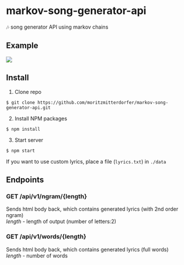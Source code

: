 # markov-song-generator-api
🎶 song generator API using markov chains

## Example
<img src="https://github.com/moritzmitterdorfer/markov-song-generator-api/blob/master/img.png">

## Install
1. Clone repo
```
$ git clone https://github.com/moritzmitterdorfer/markov-song-generator-api.git
```

2. Install NPM packages
```
$ npm install
```

3. Start server
```
$ npm start
```


If you want to use custom lyrics, place a file (`lyrics.txt`) in `./data`

## Endpoints
### GET /api/v1/ngram/{length}
Sends html body back, which contains generated lyrics (with 2nd order ngram)<br>
*length* - length of output (number of letters:2)

### GET /api/v1/words/{length}
Sends html body back, which contains generated lyrics (full words)<br>
*length* - number of words 
